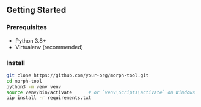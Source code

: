 ## Getting Started

### Prerequisites

- Python 3.8+  
- Virtualenv (recommended)

### Install

```bash
git clone https://github.com/your-org/morph-tool.git
cd morph-tool
python3 -m venv venv
source venv/bin/activate      # or `venv\Scripts\activate` on Windows
pip install -r requirements.txt
